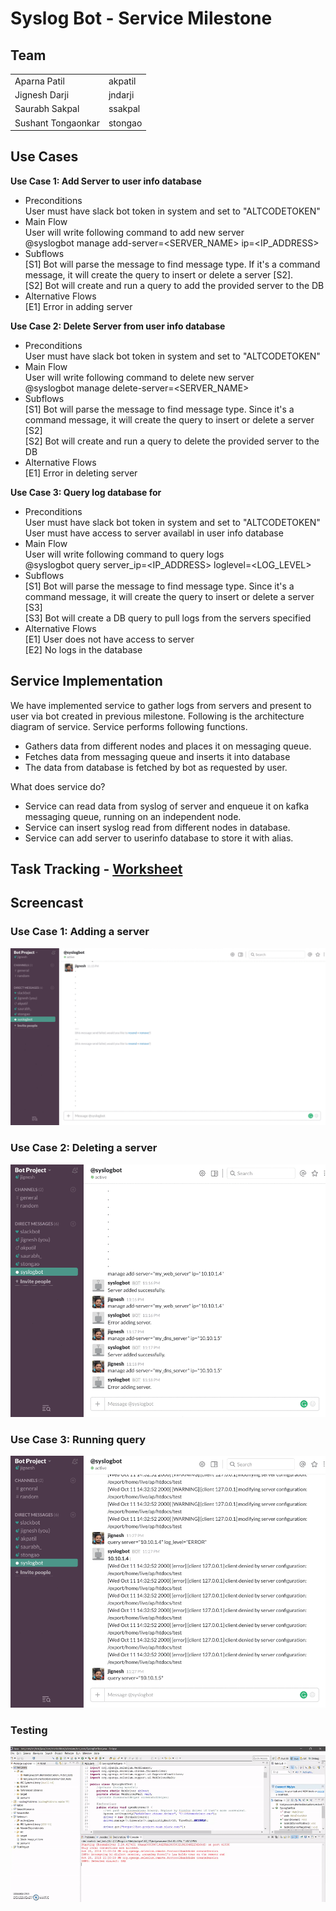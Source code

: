 # Syslog Bot - Service Milestone


## Team

<table>
<tr>
<td> Aparna Patil </td>
<td> akpatil </td>
</tr>
<tr>
<td> Jignesh Darji </td>
<td> jndarji </td>
</tr>
<tr>
<td> Saurabh Sakpal </td>
<td> ssakpal </td>
</tr>
<tr>
<td> Sushant Tongaonkar </td>
<td>  stongao </td>
</tr>
</table>

## Use Cases
<b>Use Case 1: Add Server to user info database</b><br>

- Preconditions<br>
	User must have slack bot token in system and set to "ALTCODETOKEN"
- Main Flow<br>
	User will write following command to add new server<br>
	@syslogbot manage add-server=<SERVER_NAME> ip=<IP_ADDRESS>
- Subflows<br>
	[S1] Bot will parse the message to find message type. If it's a command message, it will create the query to insert or delete a server [S2]. <br>
	[S2] Bot will create and run a query to add the provided server to the DB <br>
- Alternative Flows<br>
	[E1] Error in adding server

<b>Use Case 2: Delete Server from user info database</b><br>

- Preconditions<br>
	User must have slack bot token in system and set to "ALTCODETOKEN"
- Main Flow<br>
	User will write following command to delete new server<br>
	@syslogbot manage delete-server=<SERVER_NAME>
- Subflows<br>
	[S1] Bot will parse the message to find message type. Since it's a command message, it will create the query to insert or delete a server [S2] <br>
	[S2] Bot will create and run a query to delete the provided server to the DB <br>
- Alternative Flows<br>
	[E1] Error in deleting server

<b>Use Case 3: Query log database for</b><br>

- Preconditions<br>
	User must have slack bot token in system and set to "ALTCODETOKEN"<br>
	User must have access to server availabl in user info database
- Main Flow<br>
	User will write following command to query logs<br>
	@syslogbot query server_ip=<IP_ADDRESS> loglevel=<LOG_LEVEL>
- Subflows<br>
	[S1] Bot will parse the message to find message type. Since it's a command message, it will create the query to insert or delete a server [S3] <br>
	[S3] Bot will create a DB query to pull logs from the servers specified <br>
- Alternative Flows<br>
	[E1] User does not have access to server<br>
	[E2] No logs in the database

## Service Implementation
We have implemented service to gather logs from servers and present to user via bot created in previous milestone. Following is the architecture diagram of service.
Service performs following functions.
- Gathers data from different nodes and places it on messaging queue.
- Fetches data from messaging queue and inserts it into database
- The data from database is fetched by bot as requested by user.


What does service do?
- Service can read data from syslog of server and enqueue it on kafka messaging queue, running on an independent node.
- Service can insert syslog read from different nodes in database.
- Service can add server to userinfo database to store it with alias.



## Task Tracking - [Worksheet](WORKSHEET.md)
## Screencast ##
### Use Case 1: Adding a server
![Screencast 1](cast_usecase_1.gif)
### Use Case 2: Deleting a server
![Screencast 2](cast_usecase_2.gif)
### Use Case 3: Running query
![Screencast 3](cast_usecase_3.gif)
### Testing
![Screencast 4](cast_testCases.gif)

